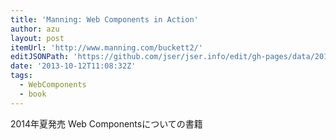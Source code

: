 ```yaml
---
title: 'Manning: Web Components in Action'
author: azu
layout: post
itemUrl: 'http://www.manning.com/buckett2/'
editJSONPath: 'https://github.com/jser/jser.info/edit/gh-pages/data/2013/10/index.json'
date: '2013-10-12T11:08:32Z'
tags:
  - WebComponents
  - book
---
```

2014年夏発売
Web Componentsについての書籍
